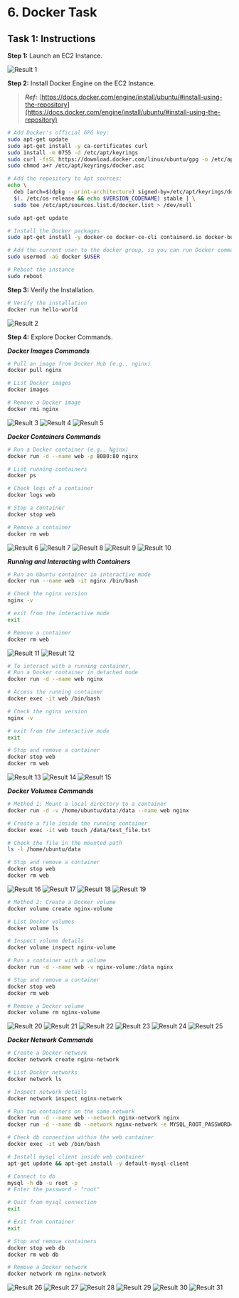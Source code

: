# 6. Docker Task

## Task 1: Instructions

**Step 1:** Launch an EC2 Instance.

![Result 1](./screenshots/result-01.png)

**Step 2:** Install Docker Engine on the EC2 Instance.

> ***Ref:*** [https://docs.docker.com/engine/install/ubuntu/#install-using-the-repository](https://docs.docker.com/engine/install/ubuntu/#install-using-the-repository)

```bash
# Add Docker's official GPG key:
sudo apt-get update
sudo apt-get install -y ca-certificates curl
sudo install -m 0755 -d /etc/apt/keyrings
sudo curl -fsSL https://download.docker.com/linux/ubuntu/gpg -o /etc/apt/keyrings/docker.asc
sudo chmod a+r /etc/apt/keyrings/docker.asc

# Add the repository to Apt sources:
echo \
  deb [arch=$(dpkg --print-architecture) signed-by=/etc/apt/keyrings/docker.asc] https://download.docker.com/linux/ubuntu \
  $(. /etc/os-release && echo $VERSION_CODENAME) stable | \
  sudo tee /etc/apt/sources.list.d/docker.list > /dev/null

sudo apt-get update

# Install the Docker packages
sudo apt-get install -y docker-ce docker-ce-cli containerd.io docker-buildx-plugin docker-compose-plugin

# Add the current user to the docker group, so you can run Docker commands without sudo.
sudo usermod -aG docker $USER

# Reboot the instance
sudo reboot
```

**Step 3:** Verify the Installation.

```bash
# Verify the installation 
docker run hello-world
```

![Result 2](./screenshots/result-02.png)

**Step 4:** Explore Docker Commands.

***Docker Images Commands***

```bash
# Pull an image from Docker Hub (e.g., nginx)
docker pull nginx

# List Docker images
docker images

# Remove a Docker image
docker rmi nginx
```

![Result 3](./screenshots/result-03.png)
![Result 4](./screenshots/result-04.png)
![Result 5](./screenshots/result-05.png)

***Docker Containers Commands***

```bash
# Run a Docker container (e.g., Nginx)
docker run -d --name web -p 8080:80 nginx

# List running containers
docker ps

# Check logs of a container
docker logs web

# Stop a container
docker stop web

# Remove a container
docker rm web
```

![Result 6](./screenshots/result-06.png)
![Result 7](./screenshots/result-07.png)
![Result 8](./screenshots/result-08.png)
![Result 9](./screenshots/result-09.png)
![Result 10](./screenshots/result-10.png)

***Running and Interacting with Containers***

```bash
# Run an Ubuntu container in interactive mode
docker run --name web -it nginx /bin/bash

# Check the nginx version
nginx -v

# exit from the interactive mode
exit

# Remove a container
docker rm web
```

![Result 11](./screenshots/result-11.png)
![Result 12](./screenshots/result-12.png)

```bash
# To interact with a running container,
# Run a Docker container in detached mode
docker run -d --name web nginx

# Access the running container
docker exec -it web /bin/bash

# Check the nginx version
nginx -v

# exit from the interactive mode
exit

# Stop and remove a container
docker stop web
docker rm web
```

![Result 13](./screenshots/result-13.png)
![Result 14](./screenshots/result-14.png)
![Result 15](./screenshots/result-15.png)

***Docker Volumes Commands***

```bash
# Method 1: Mount a local directory to a container
docker run -d -v /home/ubuntu/data:/data --name web nginx

# Create a file inside the running container
docker exec -it web touch /data/test_file.txt

# Check the file in the mounted path
ls -l /home/ubuntu/data

# Stop and remove a container
docker stop web
docker rm web
```

![Result 16](./screenshots/result-16.png)
![Result 17](./screenshots/result-17.png)
![Result 18](./screenshots/result-18.png)
![Result 19](./screenshots/result-19.png)

```bash
# Method 2: Create a Docker volume
docker volume create nginx-volume

# List Docker volumes
docker volume ls

# Inspect volume details
docker volume inspect nginx-volume

# Run a container with a volume
docker run -d --name web -v nginx-volume:/data nginx

# Stop and remove a container
docker stop web
docker rm web

# Remove a Docker volume
docker volume rm nginx-volume
```

![Result 20](./screenshots/result-20.png)
![Result 21](./screenshots/result-21.png)
![Result 22](./screenshots/result-22.png)
![Result 23](./screenshots/result-23.png)
![Result 24](./screenshots/result-24.png)
![Result 25](./screenshots/result-25.png)

***Docker Network Commands***

```bash
# Create a Docker network
docker network create nginx-network

# List Docker networks
docker network ls

# Inspect network details
docker network inspect nginx-network

# Run two containers on the same network
docker run -d --name web --network nginx-network nginx
docker run -d --name db --network nginx-network -e MYSQL_ROOT_PASSWORD=root mysql

# Check db connection within the web container
docker exec -it web /bin/bash

# Install mysql client inside web container
apt-get update && apt-get install -y default-mysql-client

# Connect to db
mysql -h db -u root -p
# Enter the password - "root"

# Quit from mysql connection
exit

# Exit from container
exit

# Stop and remove containers
docker stop web db
docker rm web db

# Remove a Docker network
docker network rm nginx-network
```

![Result 26](./screenshots/result-26.png)
![Result 27](./screenshots/result-27.png)
![Result 28](./screenshots/result-28.png)
![Result 29](./screenshots/result-29.png)
![Result 30](./screenshots/result-30.png)
![Result 31](./screenshots/result-31.png)
